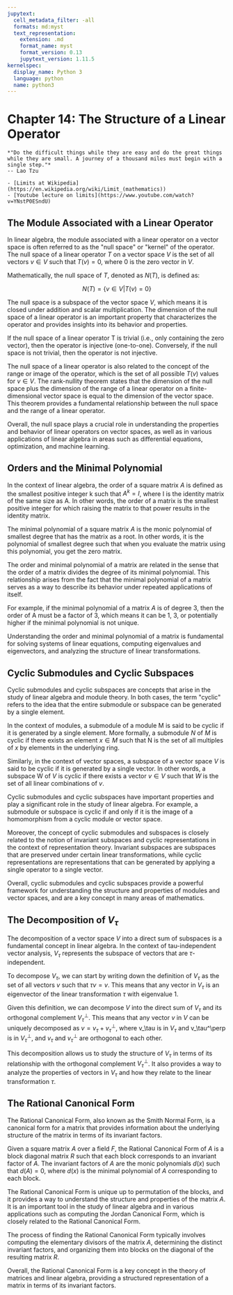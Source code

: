 ```yaml
---
jupytext:
  cell_metadata_filter: -all
  formats: md:myst
  text_representation:
    extension: .md
    format_name: myst
    format_version: 0.13
    jupytext_version: 1.11.5
kernelspec:
  display_name: Python 3
  language: python
  name: python3
---
```



# Chapter 14: The Structure of a Linear Operator

```{epigraph}
*"Do the difficult things while they are easy and do the great things while they are small. A journey of a thousand miles must begin with a single step."*
-- Lao Tzu
```

```{seealso}
- [Limits at Wikipedia](https://en.wikipedia.org/wiki/Limit_(mathematics))
- [Youtube lecture on limits](https://www.youtube.com/watch?v=YNstP0ESndU)
```


## The Module Associated with a Linear Operator

In linear algebra, the module associated with a linear operator on a vector space is often referred to as the "null space" or "kernel" of the operator. The null space of a linear operator $T$ on a vector space $V$ is the set of all vectors $v \in V$ such that $T(v) = 0$, where $0$ is the zero vector in $V$.

Mathematically, the null space of $T$, denoted as $N(T)$, is defined as:

$$N(T) = \{v \in V | T(v) = 0\}$$

The null space is a subspace of the vector space $V$, which means it is closed under addition and scalar multiplication. The dimension of the null space of a linear operator is an important property that characterizes the operator and provides insights into its behavior and properties.

If the null space of a linear operator T is trivial (i.e., only containing the zero vector), then the operator is injective (one-to-one). Conversely, if the null space is not trivial, then the operator is not injective.

The null space of a linear operator is also related to the concept of the range or image of the operator, which is the set of all possible $T(v)$ values for $v \in V$. The rank-nullity theorem states that the dimension of the null space plus the dimension of the range of a linear operator on a finite-dimensional vector space is equal to the dimension of the vector space. This theorem provides a fundamental relationship between the null space and the range of a linear operator.

Overall, the null space plays a crucial role in understanding the properties and behavior of linear operators on vector spaces, as well as in various applications of linear algebra in areas such as differential equations, optimization, and machine learning.

## Orders and the Minimal Polynomial

In the context of linear algebra, the order of a square matrix $A$ is defined as the smallest positive integer k such that $A^k = I$, where I is the identity matrix of the same size as A. In other words, the order of a matrix is the smallest positive integer for which raising the matrix to that power results in the identity matrix.

The minimal polynomial of a square matrix $A$ is the monic polynomial of smallest degree that has the matrix as a root. In other words, it is the polynomial of smallest degree such that when you evaluate the matrix using this polynomial, you get the zero matrix.

The order and minimal polynomial of a matrix are related in the sense that the order of a matrix divides the degree of its minimal polynomial. This relationship arises from the fact that the minimal polynomial of a matrix serves as a way to describe its behavior under repeated applications of itself.

For example, if the minimal polynomial of a matrix $A$ is of degree 3, then the order of A must be a factor of 3, which means it can be 1, 3, or potentially higher if the minimal polynomial is not unique.

Understanding the order and minimal polynomial of a matrix is fundamental for solving systems of linear equations, computing eigenvalues and eigenvectors, and analyzing the structure of linear transformations.

## Cyclic Submodules and Cyclic Subspaces

Cyclic submodules and cyclic subspaces are concepts that arise in the study of linear algebra and module theory. In both cases, the term "cyclic" refers to the idea that the entire submodule or subspace can be generated by a single element.

In the context of modules, a submodule of a module M is said to be cyclic if it is generated by a single element. More formally, a submodule $N$ of $M$ is cyclic if there exists an element $x \in M$ such that N is the set of all multiples of $x$ by elements in the underlying ring.

Similarly, in the context of vector spaces, a subspace of a vector space $V$ is said to be cyclic if it is generated by a single vector. In other words, a subspace W of $V$ is cyclic if there exists a vector $v \in V$ such that $W$ is the set of all linear combinations of $v$.

Cyclic submodules and cyclic subspaces have important properties and play a significant role in the study of linear algebra. For example, a submodule or subspace is cyclic if and only if it is the image of a homomorphism from a cyclic module or vector space.

Moreover, the concept of cyclic submodules and subspaces is closely related to the notion of invariant subspaces and cyclic representations in the context of representation theory. Invariant subspaces are subspaces that are preserved under certain linear transformations, while cyclic representations are representations that can be generated by applying a single operator to a single vector.

Overall, cyclic submodules and cyclic subspaces provide a powerful framework for understanding the structure and properties of modules and vector spaces, and are a key concept in many areas of mathematics.

## The Decomposition of $V_\tau$

The decomposition of a vector space $V$ into a direct sum of subspaces is a fundamental concept in linear algebra. In the context of tau-independent vector analysis, $V_\tau$ represents the subspace of vectors that are $\tau$-independent. 

To decompose $V_\tau$, we can start by writing down the definition of $V_\tau$ as the set of all vectors $v$ such that $\tau v = v$. This means that any vector in $V_\tau$ is an eigenvector of the linear transformation $\tau$ with eigenvalue 1.

Given this definition, we can decompose $V$ into the direct sum of $V_\tau$ and its orthogonal complement $V_\tau^\perp$. This means that any vector $v$ in $V$ can be uniquely decomposed as $v = v_\tau + v_\tau^\perp$, where v_\tau is in $V_\tau$ and v_\tau^\perp is in $V_\tau^\perp$, and $v_\tau$ and $v_\tau^\perp$ are orthogonal to each other.

This decomposition allows us to study the structure of $V_\tau$ in terms of its relationship with the orthogonal complement $V_\tau^\perp$. It also provides a way to analyze the properties of vectors in $V_\tau$ and how they relate to the linear transformation $\tau$.

## The Rational Canonical Form

The Rational Canonical Form, also known as the Smith Normal Form, is a canonical form for a matrix that provides information about the underlying structure of the matrix in terms of its invariant factors.

Given a square matrix $A$ over a field $F$, the Rational Canonical Form of $A$ is a block diagonal matrix $R$ such that each block corresponds to an invariant factor of $A$. The invariant factors of $A$ are the monic polynomials $d(x)$ such that $d(A) = 0$, where $d(x)$ is the minimal polynomial of $A$ corresponding to each block.

The Rational Canonical Form is unique up to permutation of the blocks, and it provides a way to understand the structure and properties of the matrix $A$. It is an important tool in the study of linear algebra and in various applications such as computing the Jordan Canonical Form, which is closely related to the Rational Canonical Form.

The process of finding the Rational Canonical Form typically involves computing the elementary divisors of the matrix $A$, determining the distinct invariant factors, and organizing them into blocks on the diagonal of the resulting matrix $R$.

Overall, the Rational Canonical Form is a key concept in the theory of matrices and linear algebra, providing a structured representation of a matrix in terms of its invariant factors.
